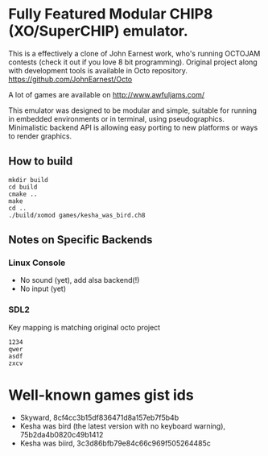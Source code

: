 # Fully Featured Modular CHIP8 (XO/SuperCHIP) emulator.

This is a effectively a clone of John Earnest work, who's running OCTOJAM contests (check it out if you love 8 bit programming). 
Original project along with development tools is available in Octo repository. 
https://github.com/JohnEarnest/Octo

A lot of games are available on http://www.awfuljams.com/

This emulator was designed to be modular and simple, suitable for running in embedded environments or in terminal, using pseudographics.
Minimalistic backend API is allowing easy porting to new platforms or ways to render graphics. 

## How to build

```
mkdir build
cd build
cmake ..
make
cd ..
./build/xomod games/kesha_was_bird.ch8
```

## Notes on Specific Backends

### Linux Console

* No sound (yet), add alsa backend(!)
* No input (yet)

### SDL2

Key mapping is matching original octo project

```
1234
qwer
asdf
zxcv
```

# Well-known games gist ids

* Skyward, 8cf4cc3b15df836471d8a157eb7f5b4b
* Kesha was bird (the latest version with no keyboard warning), 75b2da4b0820c49b1412
* Kesha was biird, 3c3d86bfb79e84c66c969f505264485c
